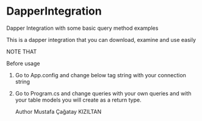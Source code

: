 # DapperIntegration
Dapper Integration with some basic query method examples

This is a dapper integration that you can download, examine and use easily

NOTE THAT 

Before usage

1. Go to App.config and change below tag string with your connection string

  <add key="connectionString" value="YourConnectionString" />

2. Go to Program.cs and change queries with your own queries and <object> with your table models you will create as a return type.


Author
Mustafa Çağatay KIZILTAN
